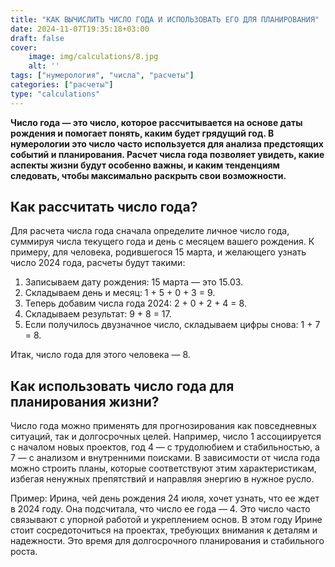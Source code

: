 ```yaml
---
title: "КАК ВЫЧИСЛИТЬ ЧИСЛО ГОДА И ИСПОЛЬЗОВАТЬ ЕГО ДЛЯ ПЛАНИРОВАНИЯ"
date: 2024-11-07T19:35:18+03:00
draft: false
cover:
    image: img/calculations/8.jpg
    alt: ''
tags: ["нумерология", "числа", "расчеты"]
categories: ["расчеты"]
type: "calculations"
---
```


**Число года — это число, которое рассчитывается на основе даты рождения и помогает понять, каким будет грядущий год. В нумерологии это число часто используется для анализа предстоящих событий и планирования. Расчет числа года позволяет увидеть, какие аспекты жизни будут особенно важны, и каким тенденциям следовать, чтобы максимально раскрыть свои возможности.**

## Как рассчитать число года?

Для расчета числа года сначала определите личное число года, суммируя числа текущего года и день с месяцем вашего рождения. К примеру, для человека, родившегося 15 марта, и желающего узнать число 2024 года, расчеты будут такими:

1.	Записываем дату рождения: 15 марта — это 15.03.
2.	Складываем день и месяц: 1 + 5 + 0 + 3 = 9.
3.	Теперь добавим числа года 2024: 2 + 0 + 2 + 4 = 8.
4.	Складываем результат: 9 + 8 = 17.
5.	Если получилось двузначное число, складываем цифры снова: 1 + 7 = 8.

Итак, число года для этого человека — 8.

## Как использовать число года для планирования жизни?

Число года можно применять для прогнозирования как повседневных ситуаций, так и долгосрочных целей. Например, число 1 ассоциируется с началом новых проектов, год 4 — с трудолюбием и стабильностью, а 7 — с анализом и внутренними поисками. В зависимости от числа года можно строить планы, которые соответствуют этим характеристикам, избегая ненужных препятствий и направляя энергию в нужное русло.

Пример: Ирина, чей день рождения 24 июля, хочет узнать, что ее ждет в 2024 году. Она подсчитала, что число ее года — 4. Это число часто связывают с упорной работой и укреплением основ. В этом году Ирине стоит сосредоточиться на проектах, требующих внимания к деталям и надежности. Это время для долгосрочного планирования и стабильного роста.

